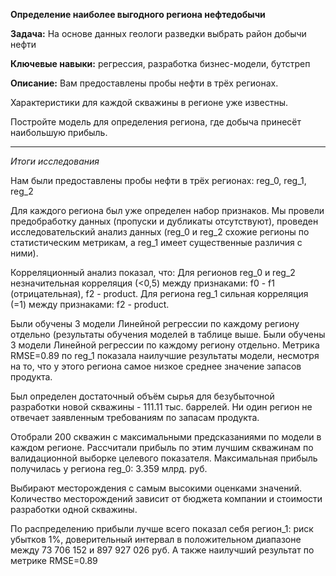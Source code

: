 **Определение наиболее выгодного региона нефтедобычи**

**Задача:** На основе данных геологи разведки выбрать район добычи нефти

**Ключевые навыки:** регрессия, разработка бизнес-модели, бутстреп

**Описание:** Вам предоставлены пробы нефти в трёх регионах. 

Характеристики для каждой скважины в регионе уже известны. 

Постройте модель для определения региона, где добыча принесёт наибольшую прибыль. 

---

*Итоги исследования*

Нам были предоставлены пробы нефти в трёх регионах: reg_0, reg_1, reg_2

Для каждого региона был уже определен набор признаков. Мы провели предобработку данных (пропуски и дубликаты отсутствуют), проведен исследовательский анализ данных (reg_0 и reg_2 схожие регионы по статистическим метрикам, а reg_1 имеет существенные различия с ними).

Корреляционный анализ показал, что: Для регионов reg_0 и reg_2 незначительная корреляция (<0,5) между признаками: f0 - f1 (отрицательная), f2 - product. Для региона reg_1 сильная корреляция (=1) между признаками: f2 - product.

Были обучены 3 модели Линейной регрессии по каждому региону отдельно (результаты обучения моделей в таблице выше. Были обучены 3 модели Линейной регрессии по каждому региону отдельно. Метрика RMSE=0.89 по reg_1 показала наилучшие результаты модели, несмотря на то, что у этого региона самое низкое среднее значение запасов продукта.

Был определен достаточный объём сырья для безубыточной разработки новой скважины - 111.11 тыс. баррелей. Ни один регион не отвечает заявленным требованиям по запасам продукта.

Отобрали 200 скважин с максимальными предсказаниями по модели в каждом регионе. Рассчитали прибыль по этим лучшим скважинам по валидационной выборке целевого показателя. Максимальная прибыль получилась у региона reg_0: 3.359 млрд. руб.

Выбирают месторождения с самым высокими оценками значений. Количество месторождений зависит от бюджета компании и стоимости разработки одной скважины.

По распределению прибыли лучше всего показал себя регион_1: риск убытков 1%, доверительный интервал в положительном диапазоне между 73 706 152 и 897 927 026 руб. А также наилучший результат по метрике RMSE=0.89
